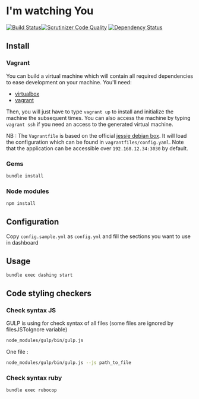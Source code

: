 # I'm watching You
[![Build Status](https://travis-ci.org/bdronneau/imwatchingyou.svg?branch=refactor%2Fbadges)](https://travis-ci.org/bdronneau/imwatchingyou)[![Scrutinizer Code Quality](https://scrutinizer-ci.com/g/basti1dr/imwatchingyou/badges/quality-score.png?b=master)](https://scrutinizer-ci.com/g/basti1dr/imwatchingyou/?branch=master)
[![Dependency Status](https://gemnasium.com/bdronneau/imwatchingyou.svg)](https://gemnasium.com/bdronneau/imwatchingyou)

## Install
### Vagrant
You can build a virtual machine which will contain all required dependencies to ease development on your machine. You'll
need:
- [virtualbox](https://www.virtualbox.org/wiki/Downloads)
- [vagrant](http://www.vagrantup.com/downloads.html)

Then, you will just have to type `vagrant up` to install and initialize the machine the subsequent times.
You can also access the machine by typing `vagrant ssh` if you need an access to the generated virtual machine.

NB : The `Vagrantfile` is based on the official [jessie debian box](https://atlas.hashicorp.com/debian/boxes/jessie64).
It will load the configuration which can be found in `vagrantfiles/config.yaml`. Note that the application can be accessible over
`192.168.12.34:3030` by default.

### Gems
```bash
bundle install
```

### Node modules
```bash
npm install
```

## Configuration
Copy ```config.sample.yml``` as ```config.yml``` and fill the sections you want to use in dashboard

## Usage
```bash
bundle exec dashing start
```

## Code styling checkers
### Check syntax JS
GULP is using for check syntax of all files (some files are ignored by filesJSToIgnore variable)

```bash
node_modules/gulp/bin/gulp.js
```
One file :

```bash
node_modules/gulp/bin/gulp.js --js path_to_file
```

### Check syntax ruby
```bash
bundle exec rubocop
```

